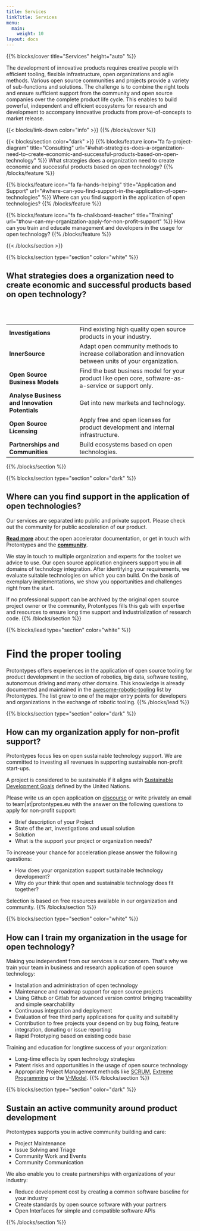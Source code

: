 ```yaml
---
title: Services
linkTitle: Services
menu:
  main:
    weight: 10
layout: docs
---
```


{{% blocks/cover title="Services" height="auto" %}}


The development of innovative products requires creative people with efficient tooling, flexible infrastructure, open organizations and agile methods. Various open source communities and projects provide a variety of sub-functions and solutions. The challenge is to combine the right tools and ensure sufficient support from the community and open source companies over the complete product life cycle. This enables to build powerful, independent and efficient ecosystems for research and development to accompany innovative products from prove-of-concepts to market release.

{{< blocks/link-down color="info" >}}
{{% /blocks/cover %}}

{{< blocks/section color="dark" >}}
{{% blocks/feature icon="fa fa-project-diagram" title="Consulting" url="#what-strategies-does-a-organization-need-to-create-economic-and-successful-products-based-on-open-technology" %}}
What strategies does a organization need to create economic and successful products based on open technology? {{% /blocks/feature %}}

{{% blocks/feature icon="fa fa-hands-helping" title="Application and Support" url="#where-can-you-find-support-in-the-application-of-open-technologies" %}}
Where can you find support in the application of open technologies?
{{% /blocks/feature %}}

{{% blocks/feature icon="fa fa-chalkboard-teacher" title="Training" url="#how-can-my-organization-apply-for-non-profit-support" %}}
How can you train and educate management and developers in the usage for open technology?
{{% /blocks/feature %}}



{{< /blocks/section >}}

{{% blocks/section type="section" color="white" %}}
## What strategies does a organization need to create economic and successful products based on open technology?

<br>
&nbsp      
<br/>

<table>
  <tr>
   <td><strong>Investigations</strong>
   </td>
   <td>Find existing high quality open source products in your industry.
   </td>
  </tr>
  <tr>
   <td><strong>InnerSource</strong>
   </td>
   <td>Adapt open community methods to increase collaboration and innovation between units of your organization.
   </td>
  </tr>
  <tr>
   <td><strong>Open Source Business Models</strong>
   </td>
   <td>Find the best business model for your product like open core, software-as-a-service or support only.
   </td>
  </tr>
  <tr>
   <td><strong>Analyse Business and Innovation Potentials</strong>
   </td>
   <td>Get into new markets and technology.
   </td>
  </tr>
  <tr>
   <td><strong>Open Source Licensing</strong>
   </td>
   <td>Apply free and open licenses for product development and internal infrastructure.
   </td>
  </tr>
  <tr>
   <td><strong>Partnerships and Communities</strong>
   </td>
   <td>Build ecosystems based on open technologies.
   </td>
  </tr>
</table>
        

{{% /blocks/section %}}

{{% blocks/section type="section" color="dark" %}}
## Where can you find support in the application of open technologies?

Our services are separated into public and private support. Please check out the community for public acceleration of our product.

[**Read more**](/services/consulting/) about the open accelerator documentation, or get in touch with Protontypes and the [**community**](/community/).

 We stay in touch to multiple organization and experts for the toolset we advice to use. Our open source application engineers support you in all domains of technology integration. After identifying your requirements, we evaluate suitable technologies on which you can build. On the basis of exemplary implementations, we show you opportunities and challenges right from the start.

If no professional support can be archived by the original open source project owner or the community, Protontypes fills this gab with expertise and resources to ensure long time support and industrialization of research code. 
{{% /blocks/section %}}


{{% blocks/lead type="section" color="white" %}}
# Find the proper tooling

Protontypes offers experiences in the application of open source tooling for product development in the section of robotics, big data, software testing, autonomous driving and many other domains.
This knowledge is already documented and maintained in the [awesome-robotic-tooling](https://github.com/Ly0n/awesome-robotic-tooling) list by Protontypes.
The list grew to one of the major entry points for developers and organizations in the exchange of robotic tooling.
{{% /blocks/lead %}}


{{% blocks/section type="section" color="dark" %}}
## How can my organization apply for non-profit support?

Protontypes focus lies on open sustainable technology support. We are committed to investing all revenues in supporting sustainable non-profit start-ups.

A project is considered to be sustainable if it aligns with [Sustainable Development Goals](https://sustainabledevelopment.un.org/) defined by the United Nations.

Please write us an open application on [discourse](https://discourse.protontypes.eu/c/project-proposals) or write privately an email to team|at|protontypes.eu with the answer on the following questions to apply for non-profit support:

* Brief description of your Project
* State of the art, investigations and usual solution
* Solution
* What is the support your project or organization needs?

To increase your chance for acceleration please answer the following questions:

* How does your organization support sustainable technology development?
* Why do your think that open and sustainable technology does fit together?

Selection is based on free resources available in our organization and community.
{{% /blocks/section %}}


{{% blocks/section type="section" color="white" %}}
## How can I train my organization in the usage for open technology?
Making you independent from our services is our concern. That's why we train your team in business and research application of open source technology:

* Installation and administration of open technology
* Maintenance and roadmap support for open source projects 
* Using Github or Gitlab for advanced version control bringing traceability and simple searchability
* Continuous integration and deployment 
* Evaluation of free third party applications for quality and suitability
* Contribution to free projects your depend on by bug fixing, feature integration, donating or issue reporting
* Rapid Prototyping based on existing code base


Training and education for longtime success of your organization:

* Long-time effects by open technology strategies
* Patent risks and opportunities in the usage of open source technology
* Appropriate Project Management methods like [SCRUM](https://www.scrumguides.org/scrum-guide.html), [Extreme Programming](http://www.extremeprogramming.org/) or the [V-Model](https://en.wikipedia.org/wiki/V-Model).
{{% /blocks/section %}}

{{% blocks/section type="section" color="dark" %}}
## Sustain an active community around product development 

Protontypes supports you in active community building and care:

* Project Maintenance
* Issue Solving and Triage
* Community Work and Events
* Community Communication

We also enable you to create partnerships with organizations of your industry:

* Reduce development cost by creating a common software baseline for your industry
* Create standards by open source software with your partners
* Open Interfaces for simple and compatible software APIs


{{% /blocks/section %}}

